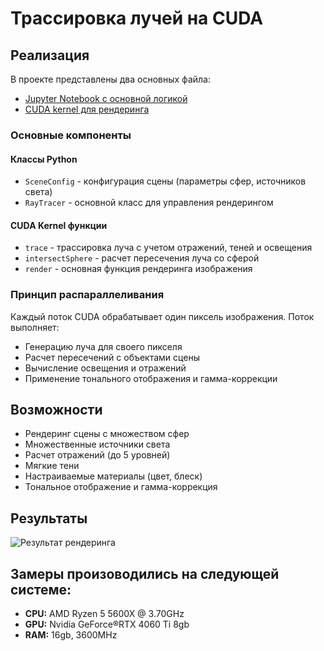 # Трассировка лучей на CUDA

## Реализация
В проекте представлены два основных файла:
- [Jupyter Notebook с основной логикой](./RayTracing.ipynb)
- [CUDA kernel для рендеринга](./kernel.cu)

### Основные компоненты
#### Классы Python
- `SceneConfig` - конфигурация сцены (параметры сфер, источников света)
- `RayTracer` - основной класс для управления рендерингом

#### CUDA Kernel функции
- `trace` - трассировка луча с учетом отражений, теней и освещения
- `intersectSphere` - расчет пересечения луча со сферой
- `render` - основная функция рендеринга изображения

### Принцип распараллеливания
Каждый поток CUDA обрабатывает один пиксель изображения. Поток выполняет:
- Генерацию луча для своего пикселя
- Расчет пересечений с объектами сцены
- Вычисление освещения и отражений
- Применение тонального отображения и гамма-коррекции

## Возможности
- Рендеринг сцены с множеством сфер
- Множественные источники света
- Расчет отражений (до 5 уровней)
- Мягкие тени
- Настраиваемые материалы (цвет, блеск)
- Тональное отображение и гамма-коррекция

## Результаты
![Результат рендеринга](./output.bmp)

## Замеры произоводились на следующей системе:
- **CPU:** AMD Ryzen 5 5600X @ 3.70GHz
- **GPU:** Nvidia GeForce®RTX 4060 Ti 8gb
- **RAM:** 16gb, 3600MHz
